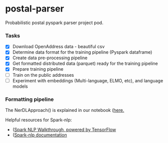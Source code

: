 # postal-parser
Probabilistic postal pyspark parser project pod.

### Tasks

- [x] Download OpenAddress data - beautiful csv
- [x] Determine data format for the training pipeline (Pyspark dataframe)
- [x] Create data pre-processing pipeline
- [x] Get formatted distributed data (parquet) ready for the training pipeline  
- [x] Prepare training pipeline
- [ ] Train on the public addresses
- [ ] Experiment with embeddings (Multi-language, ELMO, etc), and language models 

### Formatting pipeline
The NerDLApproach() is explained in our notebook ([here.](https://github.com/Beaver-2020/postal-parser/blob/master/training/NERDLApproach.ipynb)

Helpful resources for Spark-nlp:
 - ([Spark NLP Walkthrough, powered by TensorFlow](https://medium.com/@saif1988/spark-nlp-walkthrough-powered-by-tensorflow-9965538663fd)
 - ([Spark-nlp documentation](https://nlp.johnsnowlabs.com/docs/en/quickstart)

